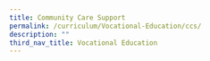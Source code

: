 ```yaml
---
title: Community Care Support
permalink: /curriculum/Vocational-Education/ccs/
description: ""
third_nav_title: Vocational Education
---
```

